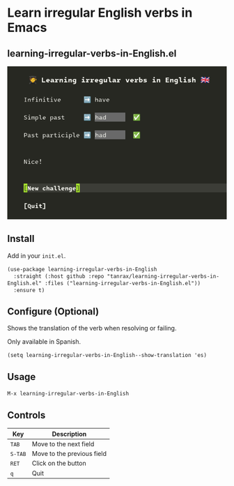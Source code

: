 # Learn irregular English verbs in Emacs
## learning-irregular-verbs-in-English.el

![Demo](demo.png)

## Install

Add in your `init.el`.

```elisp
(use-package learning-irregular-verbs-in-English
  :straight (:host github :repo "tanrax/learning-irregular-verbs-in-English.el" :files ("learning-irregular-verbs-in-English.el"))
  :ensure t)
```

## Configure (Optional)

Shows the translation of the verb when resolving or failing.

Only available in Spanish.

```elisp
(setq learning-irregular-verbs-in-English--show-translation 'es)
```

## Usage

```
M-x learning-irregular-verbs-in-English
```

## Controls

| Key | Description |
| --- | --- |
| `TAB` | Move to the next field |
| `S-TAB` | Move to the previous field |
| `RET` | Click on the button |
| `q` | Quit |
